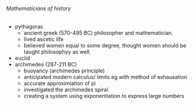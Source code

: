 ###### Mathematicians of history

- pythagoras
    + ancient greek (570-495 BC) philosopher and mathematician. 
    + lived ascetic life
    + believed women equal to some degree, thought women should be taught philosophyy as well.
- euclid
- archimedes (287-211 BC)
    + buoyancy (archimedes principle)
    + anticipated modern calculus/ limits eg with method of exhausation
    + accurate approximiation of pi
    + investigated the archimedes spiral
    + creating a system using exponentiation to express large numbers